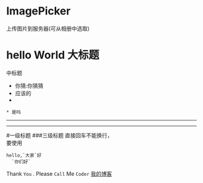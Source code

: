 # ImagePicker
上传图片到服务器(可从相册中选取)

hello World
大标题
====

中标题
* 你猜:你猜猜<br>
*  应该的
*  

    * 是吗
---
*******
#一级标题
###三级标题
直接回车不能换行，<br>要使用

    hello,`大家`好
      `你们好`
Thank `You` . Please `Call` Me `Coder`
[我的博客](http://www.yunedu.cc "悬停显示")  
